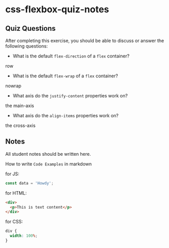 # css-flexbox-quiz-notes

## Quiz Questions

After completing this exercise, you should be able to discuss or answer the following questions:

- What is the default `flex-direction` of a `flex` container?

row

- What is the default `flex-wrap` of a `flex` container?

nowrap

- What axis do the `justify-content` properties work on?

the main-axis

- What axis do the `align-items` properties work on?

the cross-axis

## Notes

All student notes should be written here.

How to write `Code Examples` in markdown

for JS:

```javascript
const data = 'Howdy';
```

for HTML:

```html
<div>
  <p>This is text content</p>
</div>
```

for CSS:

```css
div {
  width: 100%;
}
```
